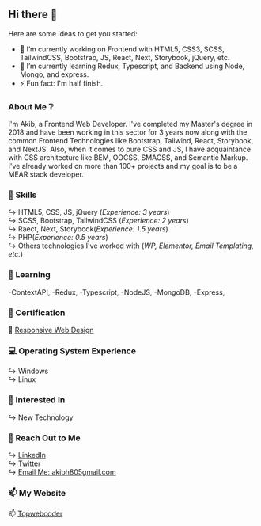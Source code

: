 ## Hi there 👋

Here are some ideas to get you started:

- 🔭 I’m currently working on Frontend with HTML5, CSS3, SCSS, TailwindCSS, Bootstrap, JS, React, Next, Storybook, jQuery, etc.
- 🌱 I’m currently learning Redux, Typescript, and Backend using Node, Mongo, and express.
- ⚡ Fun fact: I'm half finish.

### About Me ❔

I'm Akib, a Frontend Web Developer. I've completed my Master's degree in 2018 and have been working in this sector for 3 years now along with the common Frontend Technologies like Bootstrap, Tailwind, React, Storybook, and NextJS. Also, when it comes to pure CSS and JS, I have acquaintance with CSS architecture like BEM, OOCSS, SMACSS, and Semantic Markup. I've already worked on more than 100+ projects and my goal is to be a MEAR stack developer.

### 💪 Skills

↪️ HTML5, CSS, JS, jQuery (<i>Experience: 3 years</i>)<br>
↪️ SCSS, Bootstrap, TailwindCSS (<i>Experience: 2 years</i>)<br>
↪️ Raect, Next, Storybook(<i>Experience: 1.5 years</i>)<br>
↪️ PHP(<i>Experience: 0.5 years</i>)<br>
↪️ Others technologies I've worked with (<i>WP, Elementor, Email Templating, etc.</i>)<br>

### 🌱 Learning

-ContextAPI,
-Redux,
-Typescript,
-NodeJS,
-MongoDB,
-Express,

### 📘 Certification

📘 <a href="https://www.freecodecamp.org/certification/akib/responsive-web-design" target="_blank">Responsive Web Design</a><br>

### 💻 Operating System Experience

↪️ Windows<br>
↪️ Linux<br>

### 🌷 Interested In

↪️ New Technology<br>

### 📨 Reach Out to Me

↪️ <a href="https://www.linkedin.com/in/shuaib-hasan-akib-028140185" target="_blank">LinkedIn</a><br>
↪️ <a href="https://twitter.com/Shuaibhasanakib" target="_blank">Twitter</a><br>
↪️ <a href="mailto:akibh805gmail.com" target="_blank">Email Me: akibh805gmail.com</a><br>

### 📫 My Website

📫 <a href="https://topwebcoder.com/" target="_blank">Topwebcoder </a><br>
